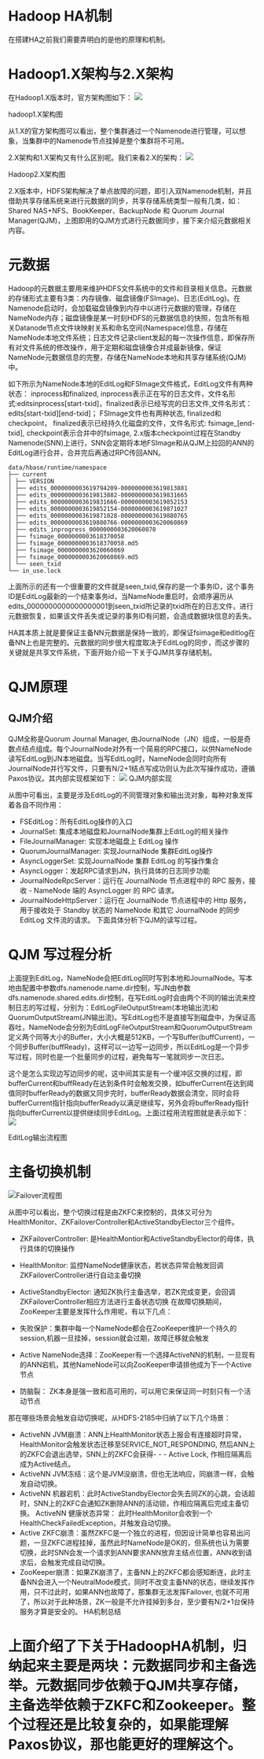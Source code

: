 # Hadoop HA机制
在搭建HA之前我们需要弄明白的是他的原理和机制。

# Hadoop1.X架构与2.X架构
在Hadoop1.X版本时，官方架构图如下：
![](https://upload-images.jianshu.io/upload_images/7013389-48623133ed631e5f.png?imageMogr2/auto-orient/strip%7CimageView2/2/w/1240)

hadoop1.X架构图

从1.X的官方架构图可以看出，整个集群通过一个Namenode进行管理，可以想象，当集群中的Namenode节点挂掉是整个集群将不可用。

2.X架构和1.X架构又有什么区别呢。我们来看2.X的架构：
![](https://upload-images.jianshu.io/upload_images/7013389-e7e1c250738b443d.png?imageMogr2/auto-orient/strip%7CimageView2/2/w/1240)

Hadoop2.X架构图

2.X版本中，HDFS架构解决了单点故障的问题，即引入双Namenode机制，并且借助共享存储系统来进行元数据的同步，共享存储系统类型一般有几类，如：Shared NAS+NFS、BookKeeper、BackupNode 和 Quorum Journal Manager(QJM)，上图即用的QJM方式进行元数据同步，接下来介绍元数据相关内容。

# 元数据
Hadoop的元数据主要用来维护HDFS文件系统中的文件和目录相关信息。元数据的存储形式主要有3类：内存镜像、磁盘镜像(FSImage)、日志(EditLog)。在Namenode启动时，会加载磁盘镜像到内存中以进行元数据的管理，存储在NameNode内存；磁盘镜像是某一时刻HDFS的元数据信息的快照，包含所有相关Datanode节点文件块映射关系和命名空间(Namespace)信息，存储在NameNode本地文件系统；日志文件记录client发起的每一次操作信息，即保存所有对文件系统的修改操作，用于定期和磁盘镜像合并成最新镜像，保证NameNode元数据信息的完整，存储在NameNode本地和共享存储系统(QJM)中。

如下所示为NameNode本地的EditLog和FSImage文件格式，EditLog文件有两种状态： inprocess和finalized, inprocess表示正在写的日志文件，文件名形式:editsinprocess[start-txid]，finalized表示已经写完的日志文件,文件名形式：edits[start-txid][end-txid]； FSImage文件也有两种状态, finalized和checkpoint， finalized表示已经持久化磁盘的文件，文件名形式: fsimage_[end-txid], checkpoint表示合并中的fsimage, 2.x版本checkpoint过程在Standby Namenode(SNN)上进行，SNN会定期将本地FSImage和从QJM上拉回的ANN的EditLog进行合并，合并完后再通过RPC传回ANN。
```
data/hbase/runtime/namespace
├── current
│ ├── VERSION
│ ├── edits_0000000003619794209-0000000003619813881
│ ├── edits_0000000003619813882-0000000003619831665
│ ├── edits_0000000003619831666-0000000003619852153
│ ├── edits_0000000003619852154-0000000003619871027
│ ├── edits_0000000003619871028-0000000003619880765
│ ├── edits_0000000003619880766-0000000003620060869
│ ├── edits_inprogress_0000000003620060870
│ ├── fsimage_0000000003618370058
│ ├── fsimage_0000000003618370058.md5
│ ├── fsimage_0000000003620060869
│ ├── fsimage_0000000003620060869.md5
│ └── seen_txid
└── in_use.lock
```
上面所示的还有一个很重要的文件就是seen_txid,保存的是一个事务ID，这个事务ID是EditLog最新的一个结束事务id，当NameNode重启时，会顺序遍历从edits_0000000000000000001到seen_txid所记录的txid所在的日志文件，进行元数据恢复，如果该文件丢失或记录的事务ID有问题，会造成数据块信息的丢失。

HA其本质上就是要保证主备NN元数据是保持一致的，即保证fsimage和editlog在备NN上也是完整的。元数据的同步很大程度取决于EditLog的同步，而这步骤的关键就是共享文件系统，下面开始介绍一下关于QJM共享存储机制。

# QJM原理
## QJM介绍
QJM全称是Quorum Journal Manager, 由JournalNode（JN）组成，一般是奇数点结点组成。每个JournalNode对外有一个简易的RPC接口，以供NameNode读写EditLog到JN本地磁盘。当写EditLog时，NameNode会同时向所有JournalNode并行写文件，只要有N/2+1结点写成功则认为此次写操作成功，遵循Paxos协议。其内部实现框架如下：
![](https://upload-images.jianshu.io/upload_images/7013389-594e491b7b10a676.png?imageMogr2/auto-orient/strip%7CimageView2/2/w/1240)
QJM内部实现

从图中可看出，主要是涉及EditLog的不同管理对象和输出流对象，每种对象发挥着各自不同作用：

- FSEditLog：所有EditLog操作的入口
- JournalSet: 集成本地磁盘和JournalNode集群上EditLog的相关操作
- FileJournalManager: 实现本地磁盘上 EditLog 操作
- QuorumJournalManager: 实现JournalNode 集群EditLog操作
- AsyncLoggerSet: 实现JournalNode 集群 EditLog 的写操作集合
- AsyncLogger：发起RPC请求到JN，执行具体的日志同步功能
- JournalNodeRpcServer：运行在 JournalNode 节点进程中的 RPC 服务，接收 - NameNode 端的 AsyncLogger 的 RPC 请求。
- JournalNodeHttpServer：运行在 JournalNode 节点进程中的 Http 服务，用于接收处于 Standby 状态的 NameNode 和其它 JournalNode 的同步 EditLog 文件流的请求。 下面具体分析下QJM的读写过程。
# QJM 写过程分析
上面提到EditLog，NameNode会把EditLog同时写到本地和JournalNode。写本地由配置中参数dfs.namenode.name.dir控制，写JN由参数dfs.namenode.shared.edits.dir控制，在写EditLog时会由两个不同的输出流来控制日志的写过程，分别为：EditLogFileOutputStream(本地输出流)和QuorumOutputStream(JN输出流)。写EditLog也不是直接写到磁盘中，为保证高吞吐，NameNode会分别为EditLogFileOutputStream和QuorumOutputStream定义两个同等大小的Buffer，大小大概是512KB，一个写Buffer(buffCurrent)，一个同步Buffer(buffReady)，这样可以一边写一边同步，所以EditLog是一个异步写过程，同时也是一个批量同步的过程，避免每写一笔就同步一次日志。

这个是怎么实现边写边同步的呢，这中间其实是有一个缓冲区交换的过程，即bufferCurrent和buffReady在达到条件时会触发交换，如bufferCurrent在达到阈值同时bufferReady的数据又同步完时，bufferReady数据会清空，同时会将bufferCurrent指针指向bufferReady以满足继续写，另外会将bufferReady指针指向bufferCurrent以提供继续同步EditLog。上面过程用流程图就是表示如下：
![](https://upload-images.jianshu.io/upload_images/7013389-ea30355e57ab0411.png?imageMogr2/auto-orient/strip%7CimageView2/2/w/1240)

EditLog输出流程图

# 主备切换机制
![Failover流程图](https://upload-images.jianshu.io/upload_images/7013389-36f940edc3b91893.png?imageMogr2/auto-orient/strip%7CimageView2/2/w/1240)

从图中可以看出，整个切换过程是由ZKFC来控制的，具体又可分为HealthMonitor、ZKFailoverController和ActiveStandbyElector三个组件。

- ZKFailoverController: 是HealthMontior和ActiveStandbyElector的母体，执行具体的切换操作
- HealthMonitor: 监控NameNode健康状态，若状态异常会触发回调ZKFailoverController进行自动主备切换
- ActiveStandbyElector: 通知ZK执行主备选举，若ZK完成变更，会回调ZKFailoverController相应方法进行主备状态切换
在故障切换期间，ZooKeeper主要是发挥什么作用呢，有以下几点：

- 失败保护：集群中每一个NameNode都会在ZooKeeper维护一个持久的session,机器一旦挂掉，session就会过期，故障迁移就会触发

- Active NameNode选择：ZooKeeper有一个选择ActiveNN的机制，一旦现有的ANN宕机，其他NameNode可以向ZooKeeper申请排他成为下一个Active节点

- 防脑裂： ZK本身是强一致和高可用的，可以用它来保证同一时刻只有一个活动节点

那在哪些场景会触发自动切换呢，从HDFS-2185中归纳了以下几个场景：

- ActiveNN JVM崩溃：ANN上HealthMonitor状态上报会有连接超时异常，HealthMonitor会触发状态迁移至SERVICE_NOT_RESPONDING, 然后ANN上的ZKFC会退出选举，SNN上的ZKFC会获得- - - Active Lock, 作相应隔离后成为Active结点。
- ActiveNN JVM冻结：这个是JVM没崩溃，但也无法响应，同崩溃一样，会触发自动切换。
- ActiveNN 机器宕机：此时ActiveStandbyElector会失去同ZK的心跳，会话超时，SNN上的ZKFC会通知ZK删除ANN的活动锁，作相应隔离后完成主备切换。 ActiveNN 健康状态异常： 此时HealthMonitor会收到一个HealthCheckFailedException，并触发自动切换。
- Active ZKFC崩溃：虽然ZKFC是一个独立的进程，但因设计简单也容易出问题，一旦ZKFC进程挂掉，虽然此时NameNode是OK的，但系统也认为需要切换，此时SNN会发一个请求到ANN要求ANN放弃主结点位置，ANN收到请求后，会触发完成自动切换。
- ZooKeeper崩溃：如果ZK崩溃了，主备NN上的ZKFC都会感知断连，此时主备NN会进入一个NeutralMode模式，同时不改变主备NN的状态，继续发挥作用，只不过此时，如果ANN也故障了，那集群无法发挥Failover, 也就不可用了，所以对于此种场景，ZK一般是不允许挂掉到多台，至少要有N/2+1台保持服务才算是安全的。
HA机制总结
# 上面介绍了下关于HadoopHA机制，归纳起来主要是两块：元数据同步和主备选举。元数据同步依赖于QJM共享存储，主备选举依赖于ZKFC和Zookeeper。整个过程还是比较复杂的，如果能理解Paxos协议，那也能更好的理解这个。